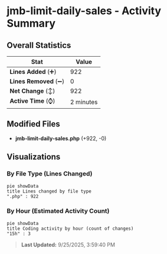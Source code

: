 # jmb-limit-daily-sales - Activity Summary 

## Overall Statistics

| Stat                   | Value                                                             |
| ---------------------- | ----------------------------------------------------------------- |
| **Lines Added** (➕)   | 922                                          |
| **Lines Removed** (➖) | 0                                        |
| **Net Change** (↕)    | 922                |
| **Active Time** (⌚)   | 2 minutes |


## Modified Files
- **jmb-limit-daily-sales.php** (+922, -0)

## Visualizations

### By File Type (Lines Changed)

```mermaid
pie showData
title Lines changed by file type
".php" : 922
```

### By Hour (Estimated Activity Count)

```mermaid
pie showData
title Coding activity by hour (count of changes)
"15h" : 3
```


> **Last Updated:** 9/25/2025, 3:59:40 PM